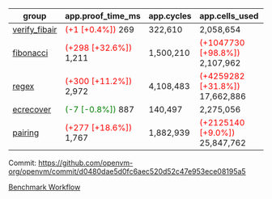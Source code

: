 | group | app.proof_time_ms | app.cycles | app.cells_used | leaf.proof_time_ms | leaf.cycles | leaf.cells_used |
| -- | -- | -- | -- | -- | -- | -- |
| [verify_fibair](https://github.com/openvm-org/openvm/blob/benchmark-results/benchmarks-pr/2138/verify_fibair-d0480dae5d0fc6aec520d52c47e953ece08195a5.md) |<span style='color: red'>(+1 [+0.4%])</span> 269 |  322,610 |  2,058,654 |- | - | - |
| [fibonacci](https://github.com/openvm-org/openvm/blob/benchmark-results/benchmarks-pr/2138/fibonacci-d0480dae5d0fc6aec520d52c47e953ece08195a5.md) |<span style='color: red'>(+298 [+32.6%])</span> 1,211 |  1,500,210 | <span style='color: red'>(+1047730 [+98.8%])</span> 2,107,962 |- | - | - |
| [regex](https://github.com/openvm-org/openvm/blob/benchmark-results/benchmarks-pr/2138/regex-d0480dae5d0fc6aec520d52c47e953ece08195a5.md) |<span style='color: red'>(+300 [+11.2%])</span> 2,972 |  4,108,483 | <span style='color: red'>(+4259282 [+31.8%])</span> 17,662,886 |- | - | - |
| [ecrecover](https://github.com/openvm-org/openvm/blob/benchmark-results/benchmarks-pr/2138/ecrecover-d0480dae5d0fc6aec520d52c47e953ece08195a5.md) |<span style='color: green'>(-7 [-0.8%])</span> 887 |  140,497 |  2,275,056 |- | - | - |
| [pairing](https://github.com/openvm-org/openvm/blob/benchmark-results/benchmarks-pr/2138/pairing-d0480dae5d0fc6aec520d52c47e953ece08195a5.md) |<span style='color: red'>(+277 [+18.6%])</span> 1,767 |  1,882,939 | <span style='color: red'>(+2125140 [+9.0%])</span> 25,847,762 |- | - | - |


Commit: https://github.com/openvm-org/openvm/commit/d0480dae5d0fc6aec520d52c47e953ece08195a5

[Benchmark Workflow](https://github.com/openvm-org/openvm/actions/runs/17778283181)
